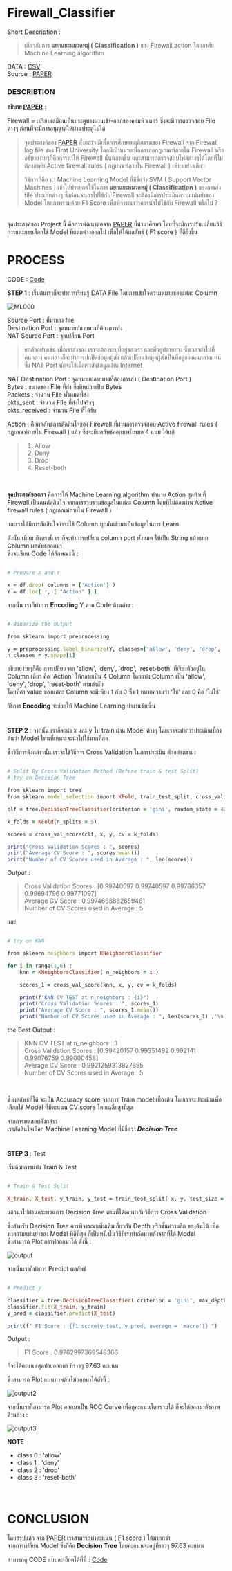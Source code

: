 # Firewall_Classifier
Short Description :
> เกี่ยวกับการ **แยกแยะหมวดหมู่ ( Classification )** ของ Firewall action โดยอาศัย Machine Learning algorithm

DATA : <a href="https://github.com/HikariJadeEmpire/Firewall_Classifier/blob/main/log2.csv">CSV</a>
<br>
Source : <a href="https://github.com/HikariJadeEmpire/Firewall_Classifier/blob/main/Paper.pdf">PAPER</a>

<h3>DESCRIBTION</h3>

**อธิบาย <a href="https://github.com/HikariJadeEmpire/Firewall_Classifier/blob/main/Paper.pdf">PAPER</a>** :

Firewall = เปรียบเสมือนเป็นประตูทางผ่านเข้า-ออกของคอมพิวเตอร์ ซึ่งจะมีการตรวจสอบ File ต่างๆ ก่อนที่จะมีการอนุญาตให้ผ่านประตูไปได้

> จุดประสงค์ของ <a href="https://github.com/HikariJadeEmpire/Firewall_Classifier/blob/main/Paper.pdf">PAPER</a> ดังกล่าว มีเพื่อการศึกษาพฤติกรรมของ Firewall จาก Firewall log file ของ Firat University โดยมีเป้าหมายเพื่อการลดกฏเกณฑ์ภายใน Firewall หรืออธิบายง่ายๆก็คือการทำให้ Firewall นั้นฉลาดขึ้น และสามารถตรวจสอบไฟล์ต่างๆได้โดยที่ไม่ต้องอาศัย Active firewall rules ( กฏเกณฑ์ภายใน Firewall ) เพียงอย่างเดียว <br>
>
> วิธีการก็คือ นำ Machine Learning Model ที่มีชื่อว่า SVM ( Support Vector Machines ) เข้าไปประยุกต์ใช้ในการ **แยกแยะหมวดหมู่ ( Classification )** ของการส่ง file ประเภทต่างๆ ซึ่งก่อนจะเอาไปใช้กับ Firewall จะต้องมีการประเมินความแม่นยำของ Model โดยภาพรวมด้วย F1 Score เพื่อพิจารณาว่าควรนำไปใช้กับ Firewall หรือไม่ ?
<br>
จุดประสงค์ของ Project นี้ คือการพัฒนาต่อจาก <a href="https://github.com/HikariJadeEmpire/Firewall_Classifier/blob/main/Paper.pdf">PAPER</a> ที่นำมาศึกษา โดยที่จะมีการปรับเปลี่ยนวิธีการและการเลือกใช้ Model ที่แตกต่างออกไป เพื่อให้ได้ผลลัพธ์ ( F1 score ) ที่ดียิ่งขึ้น
<br>

# PROCESS
CODE : <a href="https://github.com/HikariJadeEmpire/Firewall_Classifier/blob/main/ML_Firewall.ipynb">Code</a>

**STEP 1** : เริ่มต้นเราก็จะทำการเรียนรู้ DATA File โดยการเข้าใจความหมายของแต่ละ Column

![ML000](https://user-images.githubusercontent.com/118663358/233534910-0ae8603d-2de2-41cf-902c-4ce5308f12ea.JPG)

Source Port : ที่มาของ file <br>
Destination Port : จุดหมายปลายทางที่ต้องการส่ง <br>
NAT Source Port : จุดเปลี่ยน Port 
> ยกตัวอย่างเช่น เมื่อเราส่งของ เราจะต้องระบุที่อยู่ของเรา และที่อยู่ปลายทาง ซึ่งเวลาส่งไปที่คนกลาง คนกลางก็จะทำการปกปิดข้อมูลผู้ส่ง แล้วเปลี่ยนข้อมูลผู้ส่งเป็นที่อยู่ของคนกลางแทน ซึ่ง NAT Port มักจะใช้เมื่อเราส่งข้อมูลผ่าน Internet <br>

NAT Destination Port : จุดหมายปลายทางที่ต้องการส่ง ( Destination Port ) <br>
Bytes : ขนาดของ File ที่ส่ง ซึ่งมีหน่วยเป็น Bytes <br>
Packets : จำนวน File ทั้งหมดที่ส่ง <br>
pkts_sent : จำนวน File ที่ส่งไปจริงๆ <br>
pkts_received : จำนวน File ที่ได้รับ <br>

Action : คือผลลัพธ์การตัดสินใจของ Firewall ที่ผ่านการตรวจสอบ Active firewall rules ( กฏเกณฑ์ภายใน Firewall ) แล้ว ซึ่งจะมีผลลัพธ์ออกมาทั้งหมด 4 แบบ ได้แก่
> 1. Allow
> 2. Deny
> 3. Drop
> 4. Reset-both
<br>

**จุดประสงค์ของเรา** คือการให้ Machine Learning algorithm ทำนาย Action สุดท้ายที่ Firewall เป็นคนตัดสินใจ จากการรวบรวมข้อมูลในแต่ละ Column โดยที่ไม่ต้องผ่าน Active firewall rules ( กฏเกณฑ์ภายใน Firewall ) <br>

และเราได้มีการตัดสินใจว่าจะใช้ Column ทุกอันเข้ามาเป็นข้อมูลในการ Learn

ดังนั้น เมื่อมาถึงตรงนี้ เราก็จะทำการเปลี่ยน column port ทั้งหมด ให้เป็น String แล้วแยก Column ผลลัพธ์ออกมา <br>
ซึ่งจะเขียน Code ได้ลักษณะนี้ : 
    
```ruby

# Prepare X and Y

x = df.drop( columns = ['Action'] )
Y = df.loc[ :, [ "Action" ] ]

```

จากนั้น เราก็ทำการ **Encoding** Y ตาม Code ด้านล่าง :

```ruby

# Binarize the output

from sklearn import preprocessing

y = preprocessing.label_binarize(Y, classes=['allow', 'deny', 'drop', 'reset-both'])
n_classes = y.shape[1]

```

อธิบายง่ายๆก็คือ การเปลี่ยนจาก 'allow', 'deny', 'drop', 'reset-both' ที่เรียงตัวอยู่ใน Column เดียว คือ 'Action' ให้กลายเป็น 4 Column โดยแบ่ง Column เป็น 'allow', 'deny', 'drop', 'reset-both' ตามลำดับ <br> 
โดยที่ค่า value ของแต่ละ Column จะมีเพียง 1 กับ 0 ซึ่ง 1 หมายความว่า 'ใช่' และ 0 คือ 'ไม่ใช่'
<br>

วิธีการ **Encoding** จะช่วยให้ Machine Learning ทำงานง่ายขึ้น

#

**STEP 2** : จากนั้น เราก็จะนำ x และ y ไป train ผ่าน Model ต่างๆ โดยเราจะทำการประเมินเบื้องต้นว่า Model ไหนที่เหมาะจะนำไปใช้มากที่สุด

ซึ่งวิธีการดังกล่าวนั้น เราจะใช้วิธีการ Cross Validation ในการประเมิน ตัวอย่างเช่น :

```ruby

# Split By Cross Validation Method (Before train & test Split)
# try on Decision Tree

from sklearn import tree
from sklearn.model_selection import KFold, train_test_split, cross_validate, cross_val_score

clf = tree.DecisionTreeClassifier(criterion = 'gini', random_state = 42)

k_folds = KFold(n_splits = 5)

scores = cross_val_score(clf, x, y, cv = k_folds)

print("Cross Validation Scores : ", scores)
print("Average CV Score : ", scores.mean())
print("Number of CV Scores used in Average : ", len(scores))

```
Output :
> Cross Validation Scores :  [0.99740597 0.99740597 0.99786357 0.99694796 0.99771097] <br>
> Average CV Score :  0.9974668882659461 <br>
> Number of CV Scores used in Average :  5 <br>

และ

```ruby

# try on KNN

from sklearn.neighbors import KNeighborsClassifier

for i in range(1,6) :
    knn = KNeighborsClassifier( n_neighbors = i )

    scores_1 = cross_val_score(knn, x, y, cv = k_folds)

    print(f"KNN CV TEST at n_neighbors : {i}")
    print("Cross Validation Scores : ", scores_1)
    print("Average CV Score : ", scores_1.mean())
    print("Number of CV Scores used in Average : ", len(scores_1) ,'\n')

```
the Best Output :
> KNN CV TEST at n_neighbors : 3 <br>
> Cross Validation Scores :  [0.99420157 0.99351492 0.992141   0.99076759 0.99000458] <br>
> Average CV Score :  0.9921259313827655 <br>
> Number of CV Scores used in Average :  5 <br>
<br>

ซึ่งผลลัพธ์ที่ได้ จะเป็น Accuracy score จากการ Train model เบื้องต้น โดยเราจะประเมินเพื่อเลือกใช้ Model ที่มีคะแนน CV score โดยเฉลี่ยสูงที่สุด <br>

จากการทดสอบดังกล่าว <br>
เราตัดสินใจเลือก Machine Learning Model ที่มีชื่อว่า ***Decision Tree***

#

**STEP 3** : Test

เริ่มด้วยการแบ่ง Train & Test

```ruby

# Train & Test Split

X_train, X_test, y_train, y_test = train_test_split( x, y, test_size = 0.20, random_state = 42 )

```
แล้วนำไปผ่านกระบวนการ Decision Tree ตามที่ได้เคยทำกับวิธีการ Cross Validation <br>

ซึ่งสำหรับ Decision Tree การพิจารณาเพิ่มเติมเกี่ยวกับ Depth หรือชั้นความลึก ของต้นไม้ เพื่อหาความแม่นยำของ Model ที่ดีที่สุด ก็เป็นหนึ่งในวิธีที่เราทำถัดมาหลังจากที่ได้ Model <br>
ซึ่งสามารถ Plot กราฟออกมาได้ ดังนี้ : 

![output](https://user-images.githubusercontent.com/118663358/233549517-d2297835-74c4-47b5-bf0b-a42c9f2de392.png)


จากนั้นเราก็ทำการ Predict ผลลัพธ์

```ruby

# Predict y

classifier = tree.DecisionTreeClassifier( criterion = 'gini', max_depth = 8 )
classifier.fit(X_train, y_train)
y_pred = classifier.predict(X_test)

print(f" F1 Score : {f1_score(y_test, y_pred, average = 'macro')} ")

```
Output :

> F1 Score : 0.9762997369548366

ก็จะได้คะแนนสุดท้ายออกมา ที่ราวๆ 97.63 คะแนน

ซึ่งสามารถ Plot แผนภาพต้นไม้ออกมาได้ดังนี้ : 

![output2](https://user-images.githubusercontent.com/118663358/233551655-7a6c2796-3588-4b96-b8d3-387ceabeb8a9.png)


จากนั้นเราก็สามารถ Plot ออกมาเป็น ROC Curve เพื่อดูคะแนนโดยรวมได้ ก็จะได้ออกมาดังภาพด้านล่าง : 

![output3](https://user-images.githubusercontent.com/118663358/233550639-76e0cd53-04c5-4e76-858e-fe50b8b0d3ef.png)

**NOTE**
- class 0 : 'allow'
- class 1 : 'deny'
- class 2 : 'drop'
- class 3 : 'reset-both'
<br>

# CONCLUSION


โดยสรุปแล้ว จาก <a href="https://github.com/HikariJadeEmpire/Firewall_Classifier/blob/main/Paper.pdf">PAPER</a> เราสามารถทำคะแนน ( F1 score ) ได้มากกว่า <br>
จากการเปลี่ยน Model
ซึ่งก็คือ **Decision Tree** โดยคะแนนจะอยู่ที่ราวๆ 97.63 คะแนน

สามารถดู CODE แบบละเอียดได้ที่นี่ : <a href="https://github.com/HikariJadeEmpire/Firewall_Classifier/blob/main/ML_Firewall.ipynb">Code</a>
